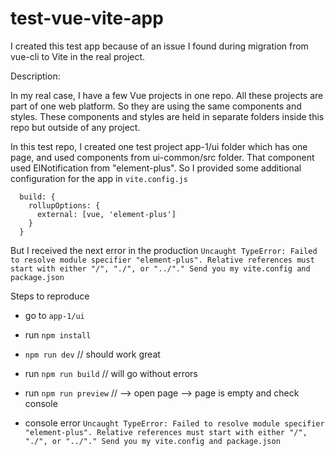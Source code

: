 # test-vue-vite-app
I created this test app because of an issue I found during migration from vue-cli to Vite in the real project.

Description:

In my real case, I have a few Vue projects in one repo. 
All these projects are part of one web platform. 
So they are using the same components and styles. 
These components and styles are held in separate folders inside this repo but outside of any project. 

In this test repo, I created one test project app-1/ui folder which has one page, and used components from ui-common/src folder. That component used ElNotification from  "element-plus". 
So I provided some additional configuration for the app in `vite.config.js`
```
  build: {
    rollupOptions: {
      external: [vue, 'element-plus'] 
    }
  }
```

But I received the next error in the production
`Uncaught TypeError: Failed to resolve module specifier "element-plus". Relative references must start with either "/", "./", or "../"." Send you my vite.config and package.json`


Steps to reproduce
- go to `app-1/ui`
- run `npm install`
- `npm run dev` // should work great

- run `npm run build` // will go without errors
- run `npm run preview` // --> open page --> page is empty and check console
- console error `Uncaught TypeError: Failed to resolve module specifier "element-plus". Relative references must start with either "/", "./", or "../"." Send you my vite.config and package.json`
